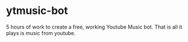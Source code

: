 # ytmusic-bot
5 hours of work to create a free, working Youtube Music bot. That is all it plays is music from youtube.

